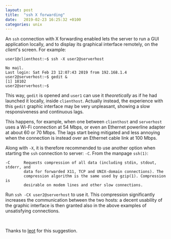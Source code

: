 ```yaml
---
layout: post
title:  "ssh X forwarding"
date:   2019-02-23 16:25:32 +0100
categories: unix
---
```

An `ssh` connection with X forwarding enabled lets the server to run a GUI application locally, and to display its graphical interface remotely, on the *client*'s screen. For example:

    user1@clienthost:~$ ssh -X user2@serverhost
    
    No mail.
    Last login: Sat Feb 23 12:07:43 2019 from 192.168.1.4
    user2@serverhost:~$ gedit &
    [1] 18102
    user2@serverhost:~$

This way, `gedit` is opened and `user1` can use it *theoretically* as if he had launched it locally, inside `clienthost`. Actually instead, the experience with this `gedit` graphic interface may be very unpleasant, showing a slow responsiveness and continuous lags.

This happens, for example, when one between `clienthost` and `serverhost` uses a Wi-Fi connection at 54 Mbps, or even an Ethernet powerline adapter at about 60 or 70 Mbps. The lags start being mitigated and less annoying when the connection is instead over an Ethernet cable link at 100 Mbps.

Along with `-X`, it is therefore recommended to use another option when starting the `ssh` connection to server: `-C`. From the manpage `ssh(1)`:

    -C      Requests compression of all data (including stdin, stdout, stderr, and
            data for forwarded X11, TCP and UNIX-domain connections). The
            compression algorithm is the same used by gzip(1). Compression is
            desirable on modem lines and other slow connections.

Run `ssh -CX user2@serverhost` to use it. This compression significantly increases the communication between the two hosts: a decent usability of the graphic interface is then granted also in the above examples of unsatisfying connections.

<br>

Thanks to [leot] for this suggestion.


[leot]: http://www.netbsd.org/~leot/
